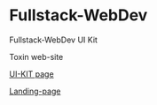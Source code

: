 # Fullstack-WebDev

Fullstack-WebDev UI Kit

Toxin web-site

<p><a href='https://innzare.github.io/Fullstack-WebDev/dist/index'>UI-KIT page</a></p>                      

<p><a href='https://innzare.github.io/Fullstack-WebDev/dist/landing_page'>Landing-page</a></p>                   
